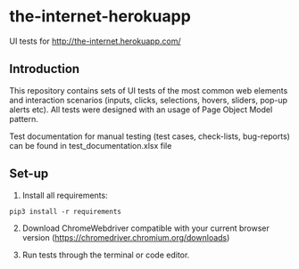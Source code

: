 # the-internet-herokuapp
UI tests for http://the-internet.herokuapp.com/

## Introduction

This repository contains sets of UI tests of the most common web elements and interaction scenarios (inputs, clicks, selections, hovers, sliders, pop-up alerts etc). All tests were designed with an usage of Page Object Model pattern.

Test documentation for manual testing (test cases, check-lists, bug-reports) can be found in test_documentation.xlsx file 

## Set-up
1) Install all requirements: 
 ```
 pip3 install -r requirements
 ```
2) Download ChromeWebdriver compatible with your current browser version (https://chromedriver.chromium.org/downloads)

3) Run tests through the terminal or code editor.
